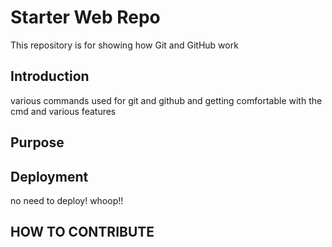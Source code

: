 # Starter Web Repo

This repository is for showing how Git and GitHub work

## Introduction

various commands used for git and github and getting comfortable with the cmd and various
features

## Purpose

## Deployment

no need to deploy! whoop!!

## HOW TO CONTRIBUTE